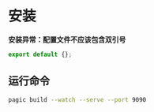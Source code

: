 # 安装

**安装异常：配置文件不应该包含双引号**

``` javascript
export default {};
```

## 运行命令

``` bash
pagic build --watch --serve --port 9090
```
